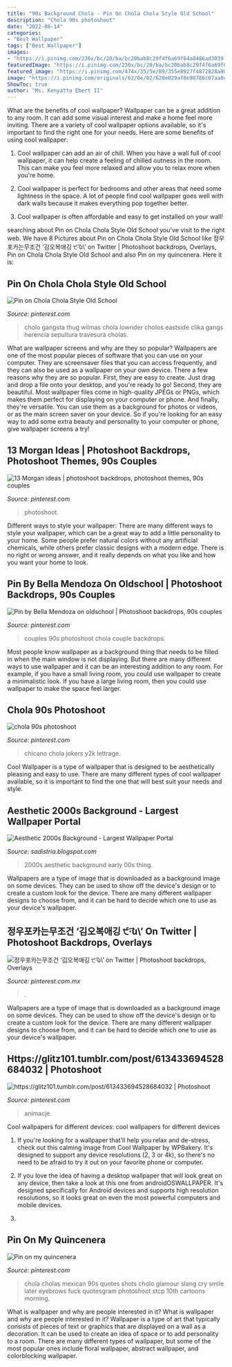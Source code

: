 ```yaml
---
title: "90s Background Chola - Pin On Chola Chola Style Old School"
description: "Chola 90s photoshoot"
date: "2022-08-14"
categories:
- "Best Wallpaper"
tags: ["Best Wallpaper"]
images:
- "https://i.pinimg.com/236x/bc/20/ba/bc20bab8c29f4f6a69f64a8486ad3039--female-clown-arte-chicano.jpg"
featuredImage: "https://i.pinimg.com/236x/bc/20/ba/bc20bab8c29f4f6a69f64a8486ad3039--female-clown-arte-chicano.jpg"
featured_image: "https://i.pinimg.com/474x/35/5e/89/355e8927f4872828a906535fb13b9592.jpg"
image: "https://i.pinimg.com/originals/62/0e/02/620e029af8e98786c07aa0c311d670df.jpg"
ShowToc: true
author: "Ms. Kenyatta Ebert II"
---
```



What are the benefits of cool wallpaper?
Wallpaper can be a great addition to any room. It can add some visual interest and make a home feel more inviting. There are a variety of cool wallpaper options available, so it's important to find the right one for your needs. Here are some benefits of using cool wallpaper: 
1. Cool wallpaper can add an air of chill. When you have a wall full of cool wallpaper, it can help create a feeling of chilled outness in the room. This can make you feel more relaxed and allow you to relax more when you're home. 

2. Cool wallpaper is perfect for bedrooms and other areas that need some lightness in the space. A lot of people find cool wallpaper goes well with dark walls because it makes everything pop together better. 

3. Cool wallpaper is often affordable and easy to get installed on your wall!

	

		
searching about Pin on Chola Chola Style Old School you've visit to the right web. We have 8 Pictures about Pin on Chola Chola Style Old School like 정우포카는무조건 ‘김오복애깅 ੯‧̀͡u\’ on Twitter | Photoshoot backdrops, Overlays, Pin on Chola Chola Style Old School and also Pin on my quincenera. Here it is:
		
    
## Pin On Chola Chola Style Old School

<img loading=lazy src="https://i.pinimg.com/236x/04/66/43/0466432aba3ebb607961cf40e5ab0719--thug-life-latina.jpg?nii=t" onerror="this.onerror=null;this.src='https://tse2.mm.bing.net/th?id=OIP.4HoydbJdNtxBbJpwmtm3QQAAAA&amp;pid=15.1';" alt="Pin on Chola Chola Style Old School">

_Source: pinterest.com_

>cholo gangsta thug wilmas chola lowrider cholos eastside clika gangs herencia sepultura travesura cholas. 

	

What are wallpaper screens and why are they so popular?
Wallpapers are one of the most popular pieces of software that you can use on your computer. They are screensaver files that you can access frequently, and they can also be used as a wallpaper on your own device. There a few reasons why they are so popular. First, they are easy to create. Just drag and drop a file onto your desktop, and you're ready to go! Second, they are beautiful. Most wallpaper files come in high-quality JPEGs or PNGs, which makes them perfect for displaying on your computer or phone. And finally, they're versatile. You can use them as a background for photos or videos, or as the main screen saver on your device. So if you're looking for an easy way to add some extra beauty and personality to your computer or phone, give wallpaper screens a try!

    
## 13 Morgan Ideas | Photoshoot Backdrops, Photoshoot Themes, 90s Couples

<img loading=lazy src="https://i.pinimg.com/474x/35/5e/89/355e8927f4872828a906535fb13b9592.jpg" onerror="this.onerror=null;this.src='https://tse1.mm.bing.net/th?id=OIP.YF221XzgeGxXHKiZmBnDhwAAAA&amp;pid=15.1';" alt="13 Morgan ideas | photoshoot backdrops, photoshoot themes, 90s couples">

_Source: pinterest.com_

>photoshoot. 

	

Different ways to style your wallpaper:
There are many different ways to style your wallpaper, which can be a great way to add a little personality to your home. Some people prefer natural colors without any artificial chemicals, while others prefer classic designs with a modern edge. There is no right or wrong answer, and it really depends on what you like and how you want your home to look.

    
## Pin By Bella Mendoza On Oldschool | Photoshoot Backdrops, 90s Couples

<img loading=lazy src="https://i.pinimg.com/736x/e2/ac/7c/e2ac7c83153638286382e6cef2f65956.jpg" onerror="this.onerror=null;this.src='https://tse1.mm.bing.net/th?id=OIP.o0zyVpleZAhjAfiYwOA6NwHaJ4&amp;pid=15.1';" alt="Pin by Bella Mendoza on oldschool | Photoshoot backdrops, 90s couples">

_Source: pinterest.com_

>couples 90s photoshoot chola couple backdrops. 

	

Most people know wallpaper as a background thing that needs to be filled in when the main window is not displaying. But there are many different ways to use wallpaper and it can be an interesting addition to any room. For example, if you have a small living room, you could use wallpaper to create a minimalistic look. If you have a large living room, then you could use wallpaper to make the space feel larger.

    
## Chola 90s Photoshoot

<img loading=lazy src="https://i.pinimg.com/236x/bc/20/ba/bc20bab8c29f4f6a69f64a8486ad3039--female-clown-arte-chicano.jpg" onerror="this.onerror=null;this.src='https://tse1.mm.bing.net/th?id=OIP.4Ga7qKRrAdv2vRnnwRzU0wHaJ2&amp;pid=15.1';" alt="chola 90s photoshoot">

_Source: pinterest.com_

>chicano chola jokers y2k lettrage. 

	

Cool Wallpaper is a type of wallpaper that is designed to be aesthetically pleasing and easy to use. There are many different types of cool wallpaper available, so it is important to find the one that will best suit your needs and style.

    
## Aesthetic 2000s Background - Largest Wallpaper Portal

<img loading=lazy src="https://66.media.tumblr.com/a4854e003353b38b0fb338054a68a4c2/tumblr_pbb4irmq5b1qg69azo3_500.jpg" onerror="this.onerror=null;this.src='https://tse3.mm.bing.net/th?id=OIP.9td-9L2GlIZ3lLIUeBf7zAHaIG&amp;pid=15.1';" alt="Aesthetic 2000s Background - Largest Wallpaper Portal">

_Source: sadistria.blogspot.com_

>2000s aesthetic background early 00s thing. 

	

Wallpapers are a type of image that is downloaded as a background image on some devices. They can be used to show off the device's design or to create a custom look for the device. There are many different wallpaper designs to choose from, and it can be hard to decide which one to use as your device's wallpaper.

    
## 정우포카는무조건 ‘김오복애깅 ੯‧̀͡u\’ On Twitter | Photoshoot Backdrops, Overlays

<img loading=lazy src="https://i.pinimg.com/736x/6e/9d/74/6e9d74dead9575a8bd29efddf45543fc.jpg" onerror="this.onerror=null;this.src='https://tse3.mm.bing.net/th?id=OIP.6xzWXddaau5H28zTAXtKAAHaHV&amp;pid=15.1';" alt="정우포카는무조건 ‘김오복애깅 ੯‧̀͡u\’ on Twitter | Photoshoot backdrops, Overlays">

_Source: pinterest.com.mx_

>. 

	

Wallpapers are a type of image that is downloaded as a background image on some devices. They can be used to show off the device's design or to create a custom look for the device. There are many different wallpaper designs to choose from, and it can be hard to decide which one to use as your device's wallpaper.

    
## Https://glitz101.tumblr.com/post/613433694528684032 | Photoshoot

<img loading=lazy src="https://i.pinimg.com/originals/c7/c8/e9/c7c8e9c9d68b4e34173e8ae9bc84d53a.gif" onerror="this.onerror=null;this.src='https://tse4.mm.bing.net/th?id=OIP.x8jpydaLTjQXPorpvITVOgAAAA&amp;pid=15.1';" alt="https://glitz101.tumblr.com/post/613433694528684032 | Photoshoot">

_Source: pinterest.com_

>animacje. 

	

Cool wallpapers for different devices:
cool wallpapers for different devices 

1. If you're looking for a wallpaper that'll help you relax and de-stress, check out this calming image from Cool Wallpaper by WPBakery. It's designed to support any device resolutions (2, 3 or 4k), so there's no need to be afraid to try it out on your favorite phone or computer.

2. If you love the idea of having a desktop wallpaper that will look great on any device, then take a look at this one from androidOSWALLPAPER. It's designed specifically for Android devices and supports high resolution resolutions, so it looks great on even the most powerful computers and mobile devices.

3.

    
## Pin On My Quincenera

<img loading=lazy src="https://i.pinimg.com/originals/62/0e/02/620e029af8e98786c07aa0c311d670df.jpg" onerror="this.onerror=null;this.src='https://tse1.mm.bing.net/th?id=OIP.RFC-YKt03Tln_8Z_DEA7XAAAAA&amp;pid=15.1';" alt="Pin on my quincenera">

_Source: pinterest.com_

>chola cholas mexican 90s quotes shots cholo glamour slang cry smile later eyebrows fuck quotesgram photoshoot stcp 10th cartoons morning. 

	

What is wallpaper and why are people interested in it?
What is wallpaper and why are people interested in it?
Wallpaper is a type of art that typically consists of pieces of text or graphics that are displayed on a wall as a decoration. It can be used to create an idea of space or to add personality to a room. There are many different types of wallpaper, but some of the most popular ones include floral wallpaper, abstract wallpaper, and colorblocking wallpaper.

